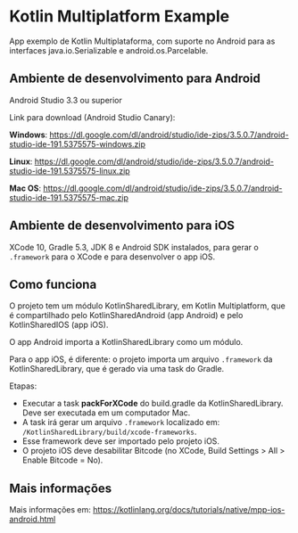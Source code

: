 # Kotlin Multiplatform Example

App exemplo de Kotlin Multiplataforma, com suporte no Android para as interfaces java.io.Serializable e android.os.Parcelable.

## Ambiente de desenvolvimento para Android

Android Studio 3.3 ou superior

Link para download (Android Studio Canary):

**Windows**: https://dl.google.com/dl/android/studio/ide-zips/3.5.0.7/android-studio-ide-191.5375575-windows.zip

**Linux**: https://dl.google.com/dl/android/studio/ide-zips/3.5.0.7/android-studio-ide-191.5375575-linux.zip

**Mac OS**: https://dl.google.com/dl/android/studio/ide-zips/3.5.0.7/android-studio-ide-191.5375575-mac.zip

## Ambiente de desenvolvimento para iOS

XCode 10, Gradle 5.3, JDK 8 e Android SDK instalados, para gerar o `.framework` para o XCode e para desenvolver o app iOS.

## Como funciona

O projeto tem um módulo KotlinSharedLibrary, em Kotlin Multiplatform, que é compartilhado pelo KotlinSharedAndroid (app Android) e pelo KotlinSharedIOS (app iOS).

O app Android importa a KotlinSharedLibrary como um módulo.

Para o app iOS, é diferente: o projeto importa um arquivo `.framework` da KotlinSharedLibrary, que é gerado via uma task do Gradle.

Etapas:

* Executar a task **packForXCode** do build.gradle da KotlinSharedLibrary. Deve ser executada em um computador Mac.
* A task irá gerar um arquivo `.framework` localizado em: `/KotlinSharedLibrary/build/xcode-frameworks`.
* Esse framework deve ser importado pelo projeto iOS.
* O projeto iOS deve desabilitar Bitcode (no XCode, Build Settings > All > Enable Bitcode = No).

## Mais informações

Mais informações em: https://kotlinlang.org/docs/tutorials/native/mpp-ios-android.html
